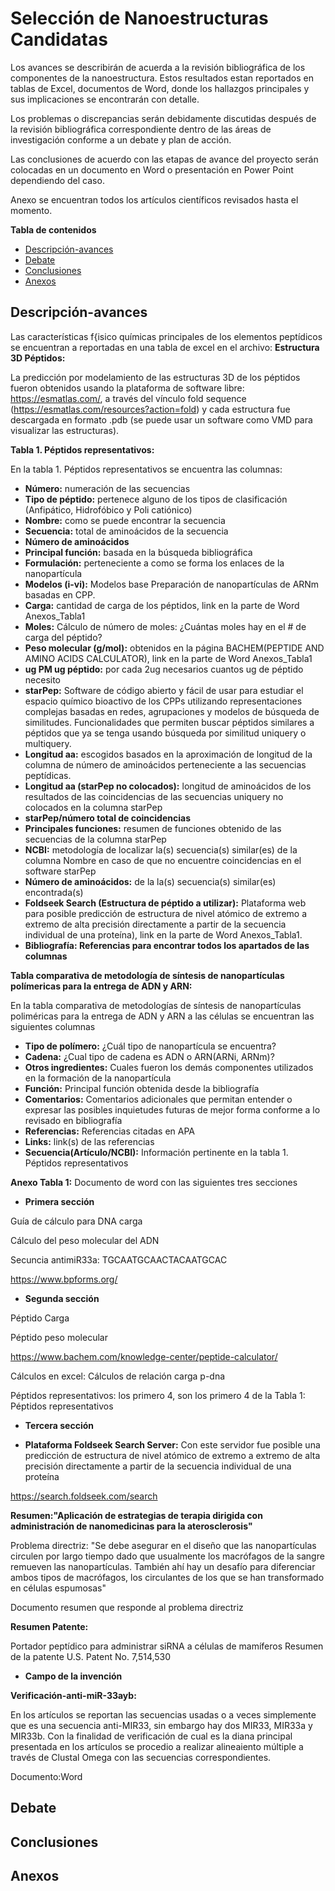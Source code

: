 # Selección de Nanoestructuras Candidatas
Los avances se describirán de acuerda a la revisión bibliográfica de los componentes de la nanoestructura. Estos resultados estan reportados en tablas de Excel, documentos de Word, donde los hallazgos principales y sus implicaciones se encontrarán con detalle.

Los problemas o discrepancias serán debidamente discutidas después de la revisión bibliográfica correspondiente dentro de las áreas de investigación conforme a un debate y plan de acción. 

Las conclusiones de acuerdo con las etapas de avance del proyecto serán colocadas en un documento en Word o presentación en Power Point dependiendo del caso.

Anexo se encuentran todos los artículos científicos revisados hasta el momento.

**Tabla de contenidos** 

- [Descripción-avances](#descripción-avances)
- [Debate](#debate)
- [Conclusiones](#conclusiones)
- [Anexos](#anexos)

## Descripción-avances
Las características f{isico químicas principales de los elementos peptídicos se encuentran a reportadas en una tabla de excel en el archivo:
**Estructura 3D Péptidos:**

La predicción por modelamiento de las estructuras 3D de los péptidos  fueron obtenidos usando la plataforma de software libre: https://esmatlas.com/, a través del vínculo fold sequence (https://esmatlas.com/resources?action=fold) y cada estructura fue descargada en formato .pdb (se puede usar un software como VMD para visualizar las estructuras).

**Tabla 1. Péptidos representativos:**

  En la tabla 1. Péptidos representativos se encuentra las columnas: 
  
* **Número:** numeración de las secuencias
* **Tipo de péptido:** pertenece alguno de los tipos de clasificación (Anfipático, Hidrofóbico y Poli catiónico)
* **Nombre:** como se puede encontrar la secuencia
* **Secuencia:** total de aminoácidos de la secuencia
* **Número de aminoácidos**
* **Principal función:** basada en la búsqueda bibliográfica
* **Formulación:** perteneciente a como se forma los enlaces de la nanopartícula
* **Modelos (i-vi):**  Modelos base Preparación de nanopartículas de ARNm basadas en CPP.
* **Carga:** cantidad de carga de los péptidos, link en la parte de Word Anexos_Tabla1
* **Moles:** Cálculo de número de moles: ¿Cuántas moles hay en el # de carga del péptido?
* **Peso molecular (g/mol):** obtenidos en la página BACHEM(PEPTIDE AND AMINO ACIDS CALCULATOR), link en la parte de Word Anexos_Tabla1
* **ug  PM	ug péptido:** por cada 2ug necesarios cuantos ug de péptido necesito	
* **starPep:** Software de código abierto y fácil de usar para estudiar el espacio químico bioactivo de los CPPs utilizando representaciones complejas basadas en redes, agrupaciones y modelos de búsqueda de similitudes. Funcionalidades que permiten buscar péptidos similares a péptidos que ya se tenga usando búsqueda por similitud uniquery o multiquery.
* **Longitud aa:** escogidos basados en la aproximación de longitud de la columna de número de aminoácidos perteneciente a las secuencias peptídicas.
* **Longitud aa (starPep no colocados):** longitud de aminoácidos de los resultados de las coincidencias de las secuencias uniquery no colocados en la columna starPep 
* **starPep/número total de coincidencias** 
* **Principales funciones:**  resumen de funciones obtenido de las secuencias de la columna starPep
* **NCBI:** metodología de localizar la(s) secuencia(s) similar(es) de la columna Nombre en caso de que no encuentre coincidencias en el software starPep
* **Número de aminoácidos:** de la la(s) secuencia(s) similar(es) encontrada(s)
* **Foldseek Search (Estructura de péptido a utilizar):**  Plataforma web para posible predicción de estructura de nivel atómico de extremo a extremo de alta precisión directamente a partir de la secuencia individual de una proteína), link en la parte de Word Anexos_Tabla1.
* **Bibliografía: Referencias para encontrar todos los apartados de las columnas** 

**Tabla comparativa de metodología de síntesis de nanopartículas polímericas para la entrega de ADN y ARN:**

En la tabla comparativa de metodologías de síntesis de nanopartículas poliméricas para la entrega de ADN y ARN a las células se encuentran las siguientes columnas 

* **Tipo de polímero:** ¿Cuál tipo de nanopartícula se encuentra?
* **Cadena:** ¿Cual tipo de cadena es ADN o ARN(ARNi, ARNm)?
* **Otros ingredientes:** Cuales fueron los demás componentes utilizados en la formación de la nanopartícula
* **Función:** Principal función obtenida desde la bibliografía
* **Comentarios:** Comentarios adicionales que permitan entender o expresar las posibles inquietudes futuras de mejor forma conforme a lo revisado en bibliografía
* **Referencias:** Referencias citadas en APA
* **Links:** link(s) de las referencias
* **Secuencia(Artículo/NCBI):** Información pertinente en la tabla 1. Péptidos representativos
  
**Anexo Tabla 1:**
Documento de word con las siguientes tres secciones
* **Primera sección**

Guía de cálculo para DNA carga

Cálculo del peso molecular del ADN

Secuncia antimiR33a: TGCAATGCAACTACAATGCAC

https://www.bpforms.org/
* **Segunda sección**

Péptido Carga

Péptido peso molecular

https://www.bachem.com/knowledge-center/peptide-calculator/

Cálculos en excel: Cálculos de relación carga p-dna

Péptidos representativos: los primero 4, son los primero 4 de la Tabla 1: Péptidos representativos
* **Tercera sección**

* **Plataforma Foldseek Search Server:** Con este servidor fue posible una predicción de estructura de nivel atómico de extremo a extremo de alta precisión directamente a partir de la secuencia individual de una proteína

https://search.foldseek.com/search
 
**Resumen:"Aplicación de estrategias de terapia dirigida con administración de nanomedicinas para la aterosclerosis"**

Problema directriz: "Se debe asegurar en el diseño que las nanopartículas circulen por largo tiempo dado que usualmente los macrófagos de la sangre remueven las nanopartículas.  También ahí hay un desafío para diferenciar ambos tipos de macrófagos, los circulantes de los que se han transformado en células espumosas"

Documento resumen que responde al problema directriz 

**Resumen Patente:**

Portador peptídico para administrar siRNA a células de mamíferos
Resumen de la patente U.S. Patent No. 7,514,530

* **Campo de la invención**

**Verificación-anti-miR-33ayb:**

En los artículos se reportan las secuencias usadas o a veces simplemente que es una secuencia anti-MIR33, sin embargo hay dos MIR33, MIR33a y MIR33b.  Con la finalidad de verificación de cual es la diana principal presentada en los artículos se procedio a realizar alineaiento múltiple a través de Clustal Omega con las secuencias correspondientes.

Documento:Word
## Debate

## Conclusiones

## Anexos

